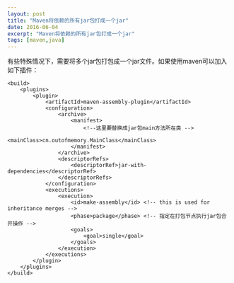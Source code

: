 ```yaml
---
layout: post
title: "Maven将依赖的所有jar包打成一个jar"
date: 2016-06-04
excerpt: "Maven将依赖的所有jar包打成一个jar"
tags: [maven,java]
---   
```



有些特殊情况下，需要将多个jar包打包成一个jar文件。如果使用maven可以加入如下插件：   
    
    <build>
		<plugins>
			<plugin>
				<artifactId>maven-assembly-plugin</artifactId>
				<configuration>
					<archive>
						<manifest>
							<!--这里要替换成jar包main方法所在类 -->
							<mainClass>cn.outofmemory.MainClass</mainClass>
						</manifest>
					</archive>
					<descriptorRefs>
						<descriptorRef>jar-with-dependencies</descriptorRef>
					</descriptorRefs>
				</configuration>
				<executions>
					<execution>
						<id>make-assembly</id> <!-- this is used for inheritance merges -->
						<phase>package</phase> <!-- 指定在打包节点执行jar包合并操作 -->
						<goals>
							<goal>single</goal>
						</goals>
					</execution>
				</executions>
			</plugin>
		</plugins>
	</build>        